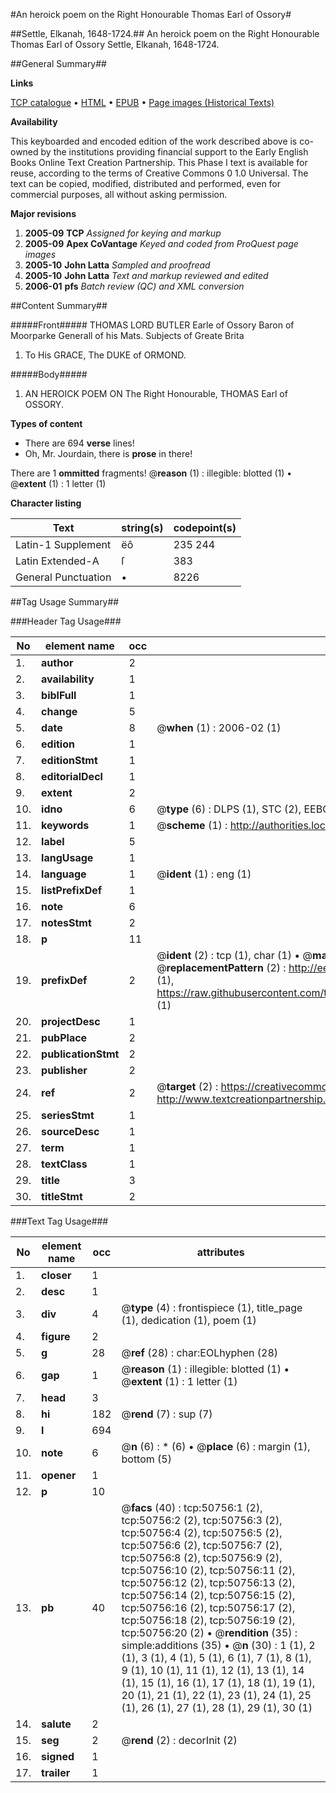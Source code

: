 #An heroick poem on the Right Honourable Thomas Earl of Ossory#

##Settle, Elkanah, 1648-1724.##
An heroick poem on the Right Honourable Thomas Earl of Ossory
Settle, Elkanah, 1648-1724.

##General Summary##

**Links**

[TCP catalogue](http://www.ota.ox.ac.uk/tcp/)  • 
[HTML](http://tei.it.ox.ac.uk/tcp/Texts-HTML/free/A59/A59319.html)  • 
[EPUB](http://tei.it.ox.ac.uk/tcp/Texts-EPUB/free/A59/A59319.epub) • 
[Page images (Historical Texts)](https://data.historicaltexts.jisc.ac.uk/view?pubId=eebo-11907463e&pageId=eebo-11907463e-50756-1)

**Availability**

This keyboarded and encoded edition of the
	       work described above is co-owned by the institutions
	       providing financial support to the Early English Books
	       Online Text Creation Partnership. This Phase I text is
	       available for reuse, according to the terms of Creative
	       Commons 0 1.0 Universal. The text can be copied,
	       modified, distributed and performed, even for
	       commercial purposes, all without asking permission.

**Major revisions**

1. __2005-09__ __TCP__ *Assigned for keying and markup*
1. __2005-09__ __Apex CoVantage__ *Keyed and coded from ProQuest page images*
1. __2005-10__ __John Latta__ *Sampled and proofread*
1. __2005-10__ __John Latta__ *Text and markup reviewed and edited*
1. __2006-01__ __pfs__ *Batch review (QC) and XML conversion*

##Content Summary##

#####Front#####
THOMAS LORD BUTLER Earle of Ossory Baron of Moorparke Generall of his Mats. Subjects of Greate Brita
1. To His GRACE, The DUKE of ORMOND.

#####Body#####

1. AN HEROICK POEM ON The Right Honourable, THOMAS Earl of OSSORY.

**Types of content**

  * There are 694 **verse** lines!
  * Oh, Mr. Jourdain, there is **prose** in there!

There are 1 **ommitted** fragments! 
 @__reason__ (1) : illegible: blotted (1)  •  @__extent__ (1) : 1 letter (1)

**Character listing**


|Text|string(s)|codepoint(s)|
|---|---|---|
|Latin-1 Supplement|ëô|235 244|
|Latin Extended-A|ſ|383|
|General Punctuation|•|8226|

##Tag Usage Summary##

###Header Tag Usage###

|No|element name|occ|attributes|
|---|---|---|---|
|1.|__author__|2||
|2.|__availability__|1||
|3.|__biblFull__|1||
|4.|__change__|5||
|5.|__date__|8| @__when__ (1) : 2006-02 (1)|
|6.|__edition__|1||
|7.|__editionStmt__|1||
|8.|__editorialDecl__|1||
|9.|__extent__|2||
|10.|__idno__|6| @__type__ (6) : DLPS (1), STC (2), EEBO-CITATION (1), OCLC (1), VID (1)|
|11.|__keywords__|1| @__scheme__ (1) : http://authorities.loc.gov/ (1)|
|12.|__label__|5||
|13.|__langUsage__|1||
|14.|__language__|1| @__ident__ (1) : eng (1)|
|15.|__listPrefixDef__|1||
|16.|__note__|6||
|17.|__notesStmt__|2||
|18.|__p__|11||
|19.|__prefixDef__|2| @__ident__ (2) : tcp (1), char (1)  •  @__matchPattern__ (2) : ([0-9\-]+):([0-9IVX]+) (1), (.+) (1)  •  @__replacementPattern__ (2) : http://eebo.chadwyck.com/downloadtiff?vid=$1&page=$2 (1), https://raw.githubusercontent.com/textcreationpartnership/Texts/master/tcpchars.xml#$1 (1)|
|20.|__projectDesc__|1||
|21.|__pubPlace__|2||
|22.|__publicationStmt__|2||
|23.|__publisher__|2||
|24.|__ref__|2| @__target__ (2) : https://creativecommons.org/publicdomain/zero/1.0/ (1), http://www.textcreationpartnership.org/docs/. (1)|
|25.|__seriesStmt__|1||
|26.|__sourceDesc__|1||
|27.|__term__|1||
|28.|__textClass__|1||
|29.|__title__|3||
|30.|__titleStmt__|2||


###Text Tag Usage###

|No|element name|occ|attributes|
|---|---|---|---|
|1.|__closer__|1||
|2.|__desc__|1||
|3.|__div__|4| @__type__ (4) : frontispiece (1), title_page (1), dedication (1), poem (1)|
|4.|__figure__|2||
|5.|__g__|28| @__ref__ (28) : char:EOLhyphen (28)|
|6.|__gap__|1| @__reason__ (1) : illegible: blotted (1)  •  @__extent__ (1) : 1 letter (1)|
|7.|__head__|3||
|8.|__hi__|182| @__rend__ (7) : sup (7)|
|9.|__l__|694||
|10.|__note__|6| @__n__ (6) : * (6)  •  @__place__ (6) : margin (1), bottom (5)|
|11.|__opener__|1||
|12.|__p__|10||
|13.|__pb__|40| @__facs__ (40) : tcp:50756:1 (2), tcp:50756:2 (2), tcp:50756:3 (2), tcp:50756:4 (2), tcp:50756:5 (2), tcp:50756:6 (2), tcp:50756:7 (2), tcp:50756:8 (2), tcp:50756:9 (2), tcp:50756:10 (2), tcp:50756:11 (2), tcp:50756:12 (2), tcp:50756:13 (2), tcp:50756:14 (2), tcp:50756:15 (2), tcp:50756:16 (2), tcp:50756:17 (2), tcp:50756:18 (2), tcp:50756:19 (2), tcp:50756:20 (2)  •  @__rendition__ (35) : simple:additions (35)  •  @__n__ (30) : 1 (1), 2 (1), 3 (1), 4 (1), 5 (1), 6 (1), 7 (1), 8 (1), 9 (1), 10 (1), 11 (1), 12 (1), 13 (1), 14 (1), 15 (1), 16 (1), 17 (1), 18 (1), 19 (1), 20 (1), 21 (1), 22 (1), 23 (1), 24 (1), 25 (1), 26 (1), 27 (1), 28 (1), 29 (1), 30 (1)|
|14.|__salute__|2||
|15.|__seg__|2| @__rend__ (2) : decorInit (2)|
|16.|__signed__|1||
|17.|__trailer__|1||
